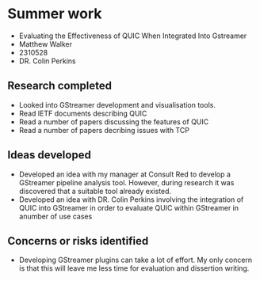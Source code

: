 # Summer work

* Evaluating the Effectiveness of QUIC When Integrated Into Gstreamer
* Matthew Walker
* 2310528
* DR. Colin Perkins

## Research completed

* Looked into GStreamer development and visualisation tools.
* Read IETF documents describing QUIC
* Read a number of papers discussing the features of QUIC
* Read a number of papers decribing issues with TCP

## Ideas developed

* Developed an idea with my manager at Consult Red to develop a GStreamer pipeline analysis tool. However, during research it was discovered that a suitable tool already existed.
* Developed an idea with DR. Colin Perkins involving the integration of QUIC into GStreamer in order to evaluate QUIC within GStreamer in anumber of use cases

## Concerns or risks identified

* Developing GStreamer plugins can take a lot of effort. My only concern is that this will leave me less time for evaluation and dissertion writing.



